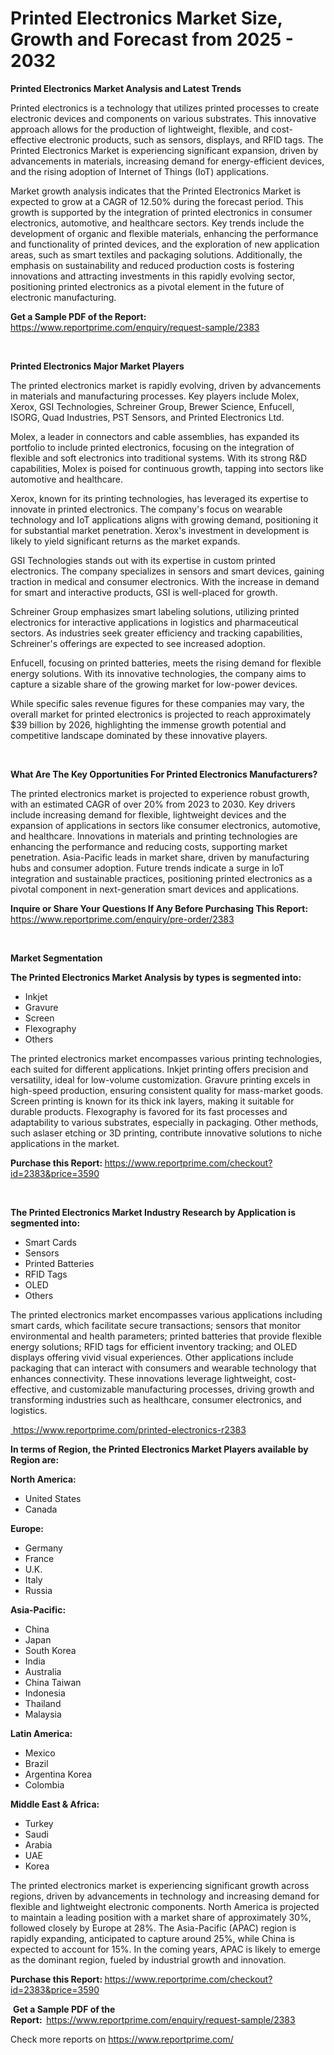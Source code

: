 <p><h1>Printed Electronics Market Size, Growth and Forecast from 2025 - 2032</h1></p><p><strong>Printed Electronics Market Analysis and Latest Trends</strong></p>
<p><p>Printed electronics is a technology that utilizes printed processes to create electronic devices and components on various substrates. This innovative approach allows for the production of lightweight, flexible, and cost-effective electronic products, such as sensors, displays, and RFID tags. The Printed Electronics Market is experiencing significant expansion, driven by advancements in materials, increasing demand for energy-efficient devices, and the rising adoption of Internet of Things (IoT) applications.</p><p>Market growth analysis indicates that the Printed Electronics Market is expected to grow at a CAGR of 12.50% during the forecast period. This growth is supported by the integration of printed electronics in consumer electronics, automotive, and healthcare sectors. Key trends include the development of organic and flexible materials, enhancing the performance and functionality of printed devices, and the exploration of new application areas, such as smart textiles and packaging solutions. Additionally, the emphasis on sustainability and reduced production costs is fostering innovations and attracting investments in this rapidly evolving sector, positioning printed electronics as a pivotal element in the future of electronic manufacturing.</p></p>
<p><strong>Get a Sample PDF of the Report:&nbsp;</strong> <a href="https://www.reportprime.com/enquiry/request-sample/2383?utm_campaign=2315&utm_medium=2&utm_source=Github&utm_content=ia&utm_term=18032025&utm_id=printed-electronics">https://www.reportprime.com/enquiry/request-sample/2383</a></p>
<p>&nbsp;</p>
<p><strong>Printed Electronics Major Market Players</strong></p>
<p><p>The printed electronics market is rapidly evolving, driven by advancements in materials and manufacturing processes. Key players include Molex, Xerox, GSI Technologies, Schreiner Group, Brewer Science, Enfucell, ISORG, Quad Industries, PST Sensors, and Printed Electronics Ltd.</p><p>Molex, a leader in connectors and cable assemblies, has expanded its portfolio to include printed electronics, focusing on the integration of flexible and soft electronics into traditional systems. With its strong R&D capabilities, Molex is poised for continuous growth, tapping into sectors like automotive and healthcare.</p><p>Xerox, known for its printing technologies, has leveraged its expertise to innovate in printed electronics. The company's focus on wearable technology and IoT applications aligns with growing demand, positioning it for substantial market penetration. Xerox's investment in development is likely to yield significant returns as the market expands.</p><p>GSI Technologies stands out with its expertise in custom printed electronics. The company specializes in sensors and smart devices, gaining traction in medical and consumer electronics. With the increase in demand for smart and interactive products, GSI is well-placed for growth.</p><p>Schreiner Group emphasizes smart labeling solutions, utilizing printed electronics for interactive applications in logistics and pharmaceutical sectors. As industries seek greater efficiency and tracking capabilities, Schreiner's offerings are expected to see increased adoption.</p><p>Enfucell, focusing on printed batteries, meets the rising demand for flexible energy solutions. With its innovative technologies, the company aims to capture a sizable share of the growing market for low-power devices.</p><p>While specific sales revenue figures for these companies may vary, the overall market for printed electronics is projected to reach approximately $39 billion by 2026, highlighting the immense growth potential and competitive landscape dominated by these innovative players.</p></p>
<p>&nbsp;</p>
<p><strong>What Are The Key Opportunities For Printed Electronics Manufacturers?</strong></p>
<p><p>The printed electronics market is projected to experience robust growth, with an estimated CAGR of over 20% from 2023 to 2030. Key drivers include increasing demand for flexible, lightweight devices and the expansion of applications in sectors like consumer electronics, automotive, and healthcare. Innovations in materials and printing technologies are enhancing the performance and reducing costs, supporting market penetration. Asia-Pacific leads in market share, driven by manufacturing hubs and consumer adoption. Future trends indicate a surge in IoT integration and sustainable practices, positioning printed electronics as a pivotal component in next-generation smart devices and applications.</p></p>
<p><strong>Inquire or Share Your Questions If Any Before Purchasing This Report:</strong> <a href="https://www.reportprime.com/enquiry/pre-order/2383?utm_campaign=2315&utm_medium=2&utm_source=Github&utm_content=ia&utm_term=18032025&utm_id=printed-electronics">https://www.reportprime.com/enquiry/pre-order/2383</a></p>
<p>&nbsp;</p>
<p><strong>Market Segmentation</strong></p>
<p><strong>The Printed Electronics Market Analysis by types is segmented into:</strong></p>
<p><ul><li>Inkjet</li><li>Gravure</li><li>Screen</li><li>Flexography</li><li>Others</li></ul></p>
<p><p>The printed electronics market encompasses various printing technologies, each suited for different applications. Inkjet printing offers precision and versatility, ideal for low-volume customization. Gravure printing excels in high-speed production, ensuring consistent quality for mass-market goods. Screen printing is known for its thick ink layers, making it suitable for durable products. Flexography is favored for its fast processes and adaptability to various substrates, especially in packaging. Other methods, such aslaser etching or 3D printing, contribute innovative solutions to niche applications in the market.</p></p>
<p><strong>Purchase this Report:&nbsp;</strong><a href="https://www.reportprime.com/checkout?id=2383&price=3590&utm_campaign=2315&utm_medium=2&utm_source=Github&utm_content=ia&utm_term=18032025&utm_id=printed-electronics">https://www.reportprime.com/checkout?id=2383&price=3590</a></p>
<p>&nbsp;</p>
<p><strong>The Printed Electronics Market Industry Research by Application is segmented into:</strong></p>
<p><ul><li>Smart Cards</li><li>Sensors</li><li>Printed Batteries</li><li>RFID Tags</li><li>OLED</li><li>Others</li></ul></p>
<p><p>The printed electronics market encompasses various applications including smart cards, which facilitate secure transactions; sensors that monitor environmental and health parameters; printed batteries that provide flexible energy solutions; RFID tags for efficient inventory tracking; and OLED displays offering vivid visual experiences. Other applications include packaging that can interact with consumers and wearable technology that enhances connectivity. These innovations leverage lightweight, cost-effective, and customizable manufacturing processes, driving growth and transforming industries such as healthcare, consumer electronics, and logistics.</p></p>
<p><a href="https://www.reportprime.com/printed-electronics-r2383?utm_campaign=2315&utm_medium=2&utm_source=Github&utm_content=ia&utm_term=18032025&utm_id=printed-electronics">&nbsp;https://www.reportprime.com/printed-electronics-r2383</a></p>
<p><strong>In terms of Region, the Printed Electronics Market Players available by Region are:</strong></p>
<p>
    <p> <strong> North America: </strong>
        <ul>
            <li>United States</li>
            <li>Canada</li>
        </ul>
        </p> 
    <p> <strong> Europe: </strong>
        <ul>
            <li>Germany</li>
            <li>France</li>
            <li>U.K.</li>
            <li>Italy</li>
            <li>Russia</li>
        </ul>
        </p> 
    <p> <strong> Asia-Pacific: </strong>
        <ul>
            <li>China</li>
            <li>Japan</li>
            <li>South Korea</li>
            <li>India</li>
            <li>Australia</li>
            <li>China Taiwan</li>
            <li>Indonesia</li>
            <li>Thailand</li>
            <li>Malaysia</li>
        </ul>
        </p> 
    <p> <strong> Latin America: </strong>
        <ul>
            <li>Mexico</li>
            <li>Brazil</li>
            <li>Argentina Korea</li>
            <li>Colombia</li>
        </ul>
        </p> 
    <p> <strong> Middle East & Africa: </strong>
        <ul>
            <li>Turkey</li>
            <li>Saudi</li>
            <li>Arabia</li>
            <li>UAE</li>
            <li>Korea</li>
        </ul>
    </p>
    </p>
<p><p>The printed electronics market is experiencing significant growth across regions, driven by advancements in technology and increasing demand for flexible and lightweight electronic components. North America is projected to maintain a leading position with a market share of approximately 30%, followed closely by Europe at 28%. The Asia-Pacific (APAC) region is rapidly expanding, anticipated to capture around 25%, while China is expected to account for 15%. In the coming years, APAC is likely to emerge as the dominant region, fueled by industrial growth and innovation.</p></p>
<p><strong>Purchase this Report: </strong><a href="https://www.reportprime.com/checkout?id=2383&price=3590&utm_campaign=2315&utm_medium=2&utm_source=Github&utm_content=ia&utm_term=18032025&utm_id=printed-electronics">https://www.reportprime.com/checkout?id=2383&price=3590</a></p>
<p>&nbsp;<strong>Get a Sample PDF of the Report:&nbsp;&nbsp;</strong><a href="https://www.reportprime.com/enquiry/request-sample/2383?utm_campaign=2315&utm_medium=2&utm_source=Github&utm_content=ia&utm_term=18032025&utm_id=printed-electronics">https://www.reportprime.com/enquiry/request-sample/2383</a></p>
<p><strong></strong></p>
<p>Check more reports on <a href="https://www.reportprime.com/?utm_campaign=2315&utm_medium=2&utm_source=Github&utm_content=ia&utm_term=18032025&utm_id=printed-electronics">https://www.reportprime.com/</a></p>